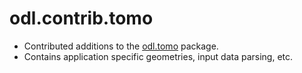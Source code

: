 # odl.contrib.tomo

- Contributed additions to the [odl.tomo](../../tomo) package.
- Contains application specific geometries, input data parsing, etc.
